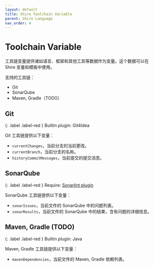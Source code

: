 ```yaml
---
layout: default
title: Shire Toolchain Variable
parent: Shire Language
nav_order: 4
---
```


# Toolchain Variable

工具链变量提供诸如语言、框架和其他工具等数据作为变量。这个数据可以在 Shire 变量和模板中使用。

支持的工具链：

- Git
- SonarQube
- Maven, Gradle（TODO）

## Git

{: .label .label-red }
Builtin plugin: Git4Idea

Git 工具链提供以下变量：

- `currentChanges`，当前分支的当前更改。
- `currentBranch`，当前分支的名称。
- `historyCommitMessages`，当前提交的提交消息。

## SonarQube

{: .label .label-red }
Require: [Sonarlint plugin](https://plugins.jetbrains.com/plugin/7973-sonarlint)

SonarQube 工具链提供以下变量：

- `sonarIssues`，当前文件的 SonarQube 中的问题列表。
- `sonarResults`，当前文件的 SonarQube 中的结果，含有问题的详细信息。

## Maven, Gradle (TODO)

{: .label .label-red }
Builtin plugin: Java

Maven, Gradle 工具链提供以下变量：

- `mavenDependencies`，当前文件的 Maven, Gradle 依赖列表。
